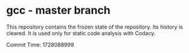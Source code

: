 # gcc - master branch

This repository contains the frozen state of the repository.
Its history is cleared. It is used only for static code
analysis with Codacy.

Commit Time: 1728088999